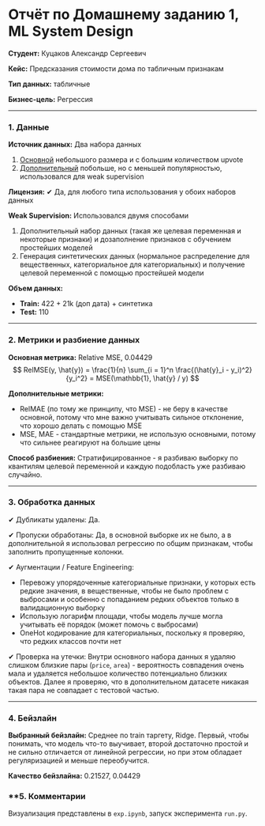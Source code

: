 # Отчёт по Домашнему заданию 1, ML System Design


**Студент:** Куцаков Александр Сергеевич

**Кейс:** Предсказания стоимости дома по табличным признакам

**Тип данных:** табличные

**Бизнес-цель:** Регрессия

---

### **1. Данные**

**Источник данных:** Два набора данных
1. [Основной](https://www.kaggle.com/datasets/yasserh/housing-prices-dataset) небольшого размера и с большим количеством upvote
2. [Дополнительный](https://www.kaggle.com/datasets/sukhmandeepsinghbrar/housing-price-dataset) побольше, но с меньшей популярностью, использовался для weak supervision

**Лицензия:** ✔ Да, для любого типа использования у обоих наборов данных

**Weak Supervision:** Использовался двумя способами
1. Дополнительный набор данных (такая же целевая переменная и некоторые признаки) и дозаполнение признаков с обучением простейших моделей
2. Генерация синтетических данных (нормальное распределение для вещественных, категориальное для категориальных) и получение целевой переменной с помощью простейшей модели

**Объем данных:**

- **Train:** 422 + 21k (доп дата) + синтетика
- **Test:** 110

---

### **2. Метрики и разбиение данных**

**Основная метрика:** Relative MSE, 0.04429
$$
    RelMSE(y, \hat{y}) = \frac{1}{n} \sum_{i = 1}^n \frac{(\hat{y}_i - y_i)^2}{y_i^2} = MSE(\mathbb{1}, \hat{y} / y)
$$

**Дополнительные метрики:**
* RelMAE (по тому же принципу, что MSE) - не беру в качестве основной, потому что мне важно учитывать сильное отклонение, что хорошо делать с помощью MSE
* MSE, MAE - стандартные метрики, не использую основными, потому что сильнее реагируют на большие цены

**Способ разбиения:** Стратифицированное - я разбиваю выборку по квантилям целевой переменной и каждую подобласть уже разбиваю случайно.

---

### **3. Обработка данных**

✔ Дубликаты удалены: Да.

✔ Пропуски обработаны: Да, в основной выборке их не было, а в дополнительной я использовал регрессию по общим признакам, чтобы заполнить пропущенные колонки.

✔ Аугментации / Feature Engineering:
* Перевожу упорядоченные категориальные признаки, у которых есть редкие значения, в вещественные, чтобы не было проблем с выбросами и особенно с попаданием редких объектов только в валидационную выборку
* Использую логарифм площади, чтобы модель лучше могла учитывать её порядок (может помочь с выбросами)
* OneHot кодирование для категориальных, поскольку я проверяю, что редких классов почти нет

✔ Проверка на утечки: Внутри основного набора данных я удаляю слишком близкие пары (`price`, `area`) - вероятность совпадения очень мала и удаляется небольшое количество потенциально близких объектов. Далее я проверяю, что в дополнительном датасете никакая такая пара не совпадает с тестовой частью.

---

### **4. Бейзлайн**

**Выбранный бейзлайн:** Среднее по train таргету, Ridge. Первый, чтобы понимать, что модель что-то выучивает, второй достаточно простой и не сильно отличается от линейной регрессии, но при этом обладает регуляризацией и меньше переобучится.

**Качество бейзлайна:** 0.21527, 0.04429


### **5. Комментарии

Визуализация представлены в `exp.ipynb`, запуск эксперимента `run.py`.
